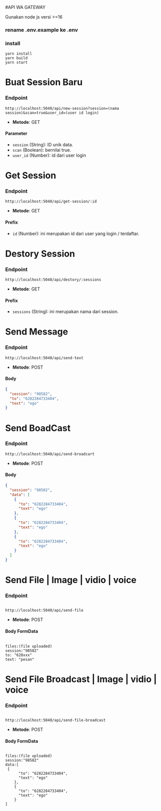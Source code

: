 #API WA GATEWAY

Gunakan node js versi >=16

### rename .env.example ke .env

### install

```
yarn install
yarn build
yarn start
```

# Buat Session Baru

### Endpoint

```
http://localhost:5040/api/new-session?session=(nama session)&scan=true&user_id=(user id login)
```

- **Metode**: GET

#### Parameter

- `session` (String): ID unik data.
- `scan` (Boolean): bernilai true.
- `user_id` (Number): id dari user login

#

# Get Session

### Endpoint

```
http://localhost:5040/api/get-session/:id
```

- **Metode**: GET

#### Prefix

- `id` (Number): ini merupakan id dari user yang login / terdaftar.

#

# Destory Session

### Endpoint

```
http://localhost:5040/api/destory/:sessions
```

- **Metode**: GET

#### Prefix

- `sessions` (String): ini merupakan nama dari session.

#

# Send Message

### Endpoint

```
http://localhost:5040/api/send-text
```

- **Metode**: POST

#### Body

```json
{
  "session": "98582",
  "to": "6282284733404",
  "text": "ego"
}
```

# Send BoadCast

### Endpoint

```
http://localhost:5040/api/send-broadcart
```

- **Metode**: POST

#### Body

```json
{
  "session": "98582",
  "data": [
    {
      "to": "6282284733404",
      "text": "ego"
    },
    {
      "to": "6282284733404",
      "text": "ego"
    },
    {
      "to": "6282284733404",
      "text": "ego"
    }
  ]
}
```

#

# Send File | Image | vidio | voice

### Endpoint

```

http://localhost:5040/api/send-file

```

- **Metode**: POST

#### Body FormData

```

files:(file uploaded)
session:"98582"
to: "628xxx"
text: "pesan"

```

#

# Send File Broadcast | Image | vidio | voice

### Endpoint

```

http://localhost:5040/api/send-file-broadcast

```

- **Metode**: POST

#### Body FormData

```

files:(file uploaded)
session:"98582"
data:[
 {
      "to": "6282284733404",
      "text": "ego"
    },
    {
      "to": "6282284733404",
      "text": "ego"
    }
]

```

